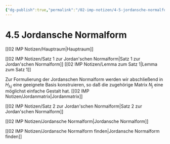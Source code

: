 ```yaml
---
{"dg-publish":true,"permalink":"/02-imp-notizen/4-5-jordansche-normalform/"}
---
```


# 4.5 Jordansche Normalform
[[02 IMP Notizen/Hauptraum|Hauptraum]]

[[02 IMP Notizen/Satz 1 zur Jordan'schen Normalform|Satz 1 zur Jordan'schen Normalform]]
[[02 IMP Notizen/Lemma zum Satz 1|Lemma zum Satz 1]]

Zur Formulierung der Jordanschen Normalform werden wir abschließend in $H_{λj}$ eine geeignete Basis konstruieren, so daß die zugehörige Matrix $N_j$ eine möglichst einfache Gestalt hat.
[[02 IMP Notizen/Jordanmatrix|Jordanmatrix]]

[[02 IMP Notizen/Satz 2 zur Jordan'schen Normalform|Satz 2 zur Jordan'schen Normalform]]

[[02 IMP Notizen/Jordansche Normalform|Jordansche Normalform]]

[[02 IMP Notizen/Jordansche Normalform finden|Jordansche Normalform finden]] 
